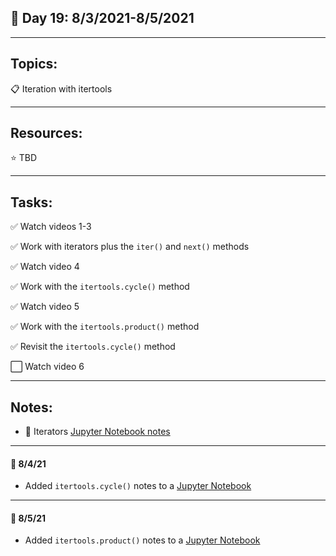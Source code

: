 ## :calendar: Day 19: 8/3/2021-8/5/2021

---

## Topics:

:clipboard: Iteration with itertools

---

## Resources:

:star: TBD

---

## Tasks:

:white_check_mark: Watch videos 1-3

:white_check_mark: Work with iterators plus the `iter()` and `next()` methods

:white_check_mark: Watch video 4

:white_check_mark: Work with the `itertools.cycle()` method

:white_check_mark: Watch video 5

:white_check_mark: Work with the `itertools.product()` method

:white_check_mark: Revisit the `itertools.cycle()` method

:white_large_square: Watch video 6

---

## Notes:

- :notebook: Iterators [Jupyter Notebook notes](itertools.ipynb)

---

#### :notebook: 8/4/21

- Added `itertools.cycle()` notes to a [Jupyter Notebook](itertools.ipynb#itertools.cycle---Day-2)

---

#### :notebook: 8/5/21

- Added `itertools.product()` notes to a [Jupyter Notebook](itertools.ipynb#itertools.product---Day-3)
